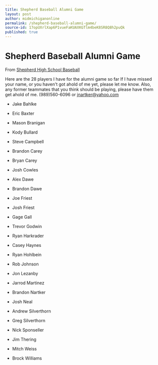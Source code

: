 ```yaml
---
title: Shepherd Baseball Alumni Game
layout: post
author: midmichiganonline
permalink: /shepherd-baseball-alumni-game/
source-id: 17opUXrlXap6P1vueFaKUAXKGTlm4beK8SR8Q8h2puQk
published: true
---
```

# Shepherd Baseball Alumni Game

From [Shepherd High School Baseball](https://www.facebook.com/Shepherd-High-School-Baseball-1407389539494174/?fref=nf)

Here are the 28 players I have for the alumni game so far If I have missed your name, or you haven't got ahold of me yet, please let me know. Also, any former teammates that you think should be playing, please have them get ahold of me. (989)560-6096 or [jnartker@yahoo.com](mailto:jnartker@yahoo.com)

* Jake Bahlke

* Eric Baxter

* Mason Branigan

* Kody Bullard

* Steve Campbell

* Brandon Carey

* Bryan Carey

* Josh Cowles

* Alex Dawe

* Brandon Dawe

* Joe Friest

* Josh Friest

* Gage Gall

* Trevor Godwin

* Ryan Harkrader

* Casey Haynes

* Ryan Hohlbein

* Rob Johnson

* Jon Lezanby

* Jarrod Martinez

* Brandon Nartker

* Josh Neal

* Andrew Silverthorn

* Greg Silverthorn

* Nick Sponseller

* Jim Thering

* Mitch Weiss

* Brock Williams

